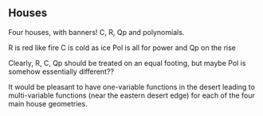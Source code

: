 ## Houses

Four houses, with banners! C, R, Qp and polynomials.

R is red like fire
C is cold as ice
Pol is all for power
and Qp on the rise

Clearly, R, C, Qp should be treated on an equal footing, but maybe Pol is somehow essentially different??

It would be pleasant to have one-variable functions in the desert leading to multi-variable functions (near the eastern desert edge) for each of the four main house geometries.
